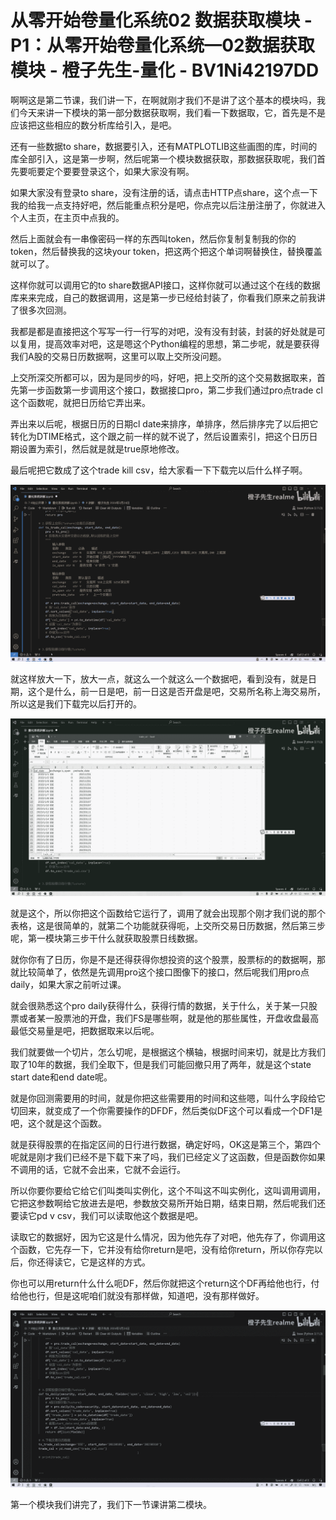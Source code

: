 # 从零开始卷量化系统02 数据获取模块 - P1：从零开始卷量化系统—02数据获取模块 - 橙子先生-量化 - BV1Ni42197DD

啊啊这是第二节课，我们讲一下，在啊就刚才我们不是讲了这个基本的模块吗，我们今天来讲一下模块的第一部分数据获取啊，我们看一下数据取，它，首先是不是应该把这些相应的数分析库给引入，是吧。

还有一些数据to share，数据要引入，还有MATPLOTLIB这些画图的库，时间的库全部引入，这是第一步啊，然后呢第一个模块数据获取，那数据获取呢，我们首先要呃要定个要要登录这个，如果大家没有啊。

如果大家没有登录to share，没有注册的话，请点击HTTP点share，这个点一下我的给我一点支持好吧，然后能重点积分是吧，你点完以后注册注册了，你就进入个人主页，在主页中点我的。

然后上面就会有一串像密码一样的东西叫token，然后你复制复制我的你的token，然后替换我的这块your token，把这两个把这个单词啊替换住，替换覆盖就可以了。

这样你就可以调用它的to share数据API接口，这样你就可以通过这个在线的数据库来来完成，自己的数据调用，这是第一步已经给封装了，你看我们原来之前我讲了很多次回测。

我都是都是直接把这个写写一行一行写的对吧，没有没有封装，封装的好处就是可以复用，提高效率对吧，这是嗯这个Python编程的思想，第二步呢，就是要获得我们A股的交易日历数据啊，这里可以取上交所没问题。

上交所深交所都可以，因为是同步的吗，好吧，把上交所的这个交易数据取来，首先第一步函数第一步调用这个接口，数据接口pro，第二步我们通过pro点trade cl这个函数呢，就把日历给它弄出来。

弄出来以后呢，根据日历的日期cl date来排序，单排序，然后排序完了以后把它转化为DTIME格式，这个跟之前一样的就不说了，然后设置索引，把这个日历日期设置为索引，然后就是就是true原地修改。

最后呢把它数成了这个trade kill csv，给大家看一下下载完以后什么样子啊。

![](img/7ba0bea71421e9469435a162eb56395c_1.png)

就这样放大一下，放大一点，就这么一个就这么一个数据吧，看到没有，就是日期，这个是什么，前一日是吧，前一日这是否开盘是吧，交易所名称上海交易所，所以这是我们下载完以后打开的。



![](img/7ba0bea71421e9469435a162eb56395c_3.png)

就是这个，所以你把这个函数给它运行了，调用了就会出现那个刚才我们说的那个表格，这是很简单的，就第二个功能就获得呃，上交所交易日历数据，然后第三步呢，第一模块第三步干什么就获取股票日线数据。

就你你有了日历，你是不是还得获得你想投资的这个股票，股票标的的数据啊，那就比较简单了，依然是先调用pro这个接口图像下的接口，然后呢我们用pro点daily，如果大家之前听过课。

就会很熟悉这个pro daily获得什么，获得行情的数据，关于什么，关于某一只股票或者某一股票池的开盘，我们FS是哪些啊，就是他的那些属性，开盘收盘最高最低交易量是吧，把数据取来以后呢。

我们就要做一个切片，怎么切呢，是根据这个横轴，根据时间来切，就是比方我们取了10年的数据，我们全取下，但是我们可能回撤只用了两年，就是这个state start date和end date呢。

就是你回测需要用的时间，就是你把这些需要用的时间和这些嗯，叫什么字段给它切回来，就变成了一个你需要操作的DFDF，然后类似DF这个可以看成一个DF1是吧，这个就是这个函数。

就是获得股票的在指定区间的日行进行数据，确定好吗，OK这是第三个，第四个呢就是刚才我们已经不是下载下来了吗，我们已经定义了这函数，但是函数你如果不调用的话，它就不会出来，它就不会运行。

所以你要你要给它给它们叫类叫实例化，这个不叫这不叫实例化，这叫调用调用，它把这参数啊给它放进去是吧，参数放交易所开始日期，结束日期，然后呢我们还要读它pd v csv，我们可以读取他这个数据是吧。

读取它的数据好，因为它这是什么情况，因为他先存了对吧，他先存了，你调用这个函数，它先存一下，它并没有给你return是吧，没有给你return，所以你存完以后，你还得读它，它是这样的方式。

你也可以用return什么什么呃DF，然后你就把这个return这个DF再给他也行，付给他也行，但是这呢咱们就没有那样做，知道吧，没有那样做好。



![](img/7ba0bea71421e9469435a162eb56395c_5.png)

第一个模块我们讲完了，我们下一节课讲第二模块。
